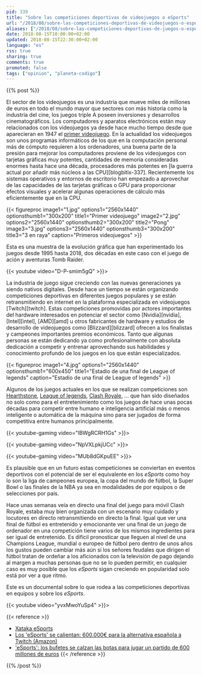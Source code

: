 ```yaml
---
pid: 339
title: "Sobre las competiciones deportivas de videojuegos o eSports"
url: "/2018/08/sobre-las-competiciones-deportivas-de-videojuegos-o-esports/"
aliases: ["/2018/08/sobre-las-competiciones-deportivas-de-juegos-o-esports/"]
date: 2018-08-15T10:00:00+02:00
updated: 2018-08-15T22:30:00+02:00
language: "es"
rss: true
sharing: true
comments: true
promoted: false
tags: ["opinion", "planeta-codigo"]
---
```


{{% post %}}

El sector de los videojuegos es una industria que mueve miles de millones de euros en todo el mundo mayor que sectores con más historia como la industria del cine, los juegos triple A poseen inversiones y desarrollos cinematográficos. Los computadores y aparatos electrónicos están muy relacionados con los videojuegos ya desde hace mucho tiempo desde que aparecieran en 1947 el [primer videojuego](https://es.wikipedia.org/wiki/Primer_videojuego#1947:_Dispositivo_de_Entretenimiento_de_Tubos_de_Rayos_Cat%C3%B3dicos). En la actualidad los videojuegos son unos programas informáticos de los que en la computación personal más de cómputo requieren a los ordenadores, una buena parte de la presión para mejorar los computadores proviene de los videojuegos con tarjetas gráficas muy potentes, cantidades de memoria consideradas enormes hasta hace una década, procesadores más potentes en [la guerra actual por añadir más núcleos a las CPU][blogbitix-337]. Recientemente los sistemas operativos y entornos de escritorio han empezado a aprovechar de las capacidades de las tarjetas gráficas o GPU para proporcionar efectos visuales y acelerar algunas operaciones de cálculo más eficientemente que en la CPU.

{{< figureproc
    image1="1.jpg" options1="2560x1440" optionsthumb1="300x200" title1="Primer videojuego"
    image2="2.jpg" options2="2560x1440" optionsthumb2="300x200" title2="Pong"
    image3="3.jpg" options3="2560x1440" optionsthumb3="300x200" title3="3 en raya"
    caption="Primeros videojuegos" >}}

Esta es una muestra de la evolución gráfica que han experimentado los juegos desde 1995 hasta 2018, dos décadas en este caso con el juego de ación y aventuras Tomb Raider.

{{< youtube video="D-P-smim5gQ" >}}>

La industria de juego sigue creciendo con las nuevas generaciones ya siendo nativos digitales. Desde hace un tiempo se están organizando competiciones deportivas en diferentes juegos populares y se están retransmitiendo en internet en la plataforma especializada en videojuegos [Twitch][twitch]. Estas competiciones promovidas por actores importantes del hardware interesados en potenciar el sector como [Nvidia][nvidia], [Intel][intel], [AMD][amd] u otros fabricantes de hardware y estudios de desarrollo de videojuegos como [Blizzard][blizzard] ofrecen a los finalistas y campeones importantes premios económicos. Tanto que algunas personas se están dedicando ya como profesionalmente con absoluta dedicación a competir y entrenar aprovechando sus habilidades y conocimiento profundo de los juegos en los que están especializados.

{{< figureproc
    image1="4.jpg" options1="2560x1440" optionsthumb1="600x450" title1="Estadio de una final de League of legends"
    caption="Estadio de una final de League of legends" >}}

Algunos de los juegos actuales en los que se realizan competiciones son [Hearthstone](https://playhearthstone.com/es-es/), [League of legends](https://play.euw.leagueoflegends.com/es_ES), [Clash Royale](https://clashroyale.com/es/), ... que han sido diseñados no solo como para el entretenimiento como los juegos de hace unas pocas décadas para competir entre humano e inteligencia artificial más o menos inteligente o automática de la máquina sino para ser jugados de forma competitiva entre humanos principalmente.

{{< youtube-gaming video="lBWgRCRH1Gs" >}}>

{{< youtube-gaming video="NpVXLpkjUCc" >}}>

{{< youtube-gaming video="MUb8dGKpuEE" >}}>

Es plausible que en un futuro estas competiciones se conviertan en eventos deportivos con el potencial de ser el equivalente en los _eSports_ como hoy lo son la liga de campeones europea, la copa del mundo de fútbol, la Super Bowl o las finales de la NBA ya sea en modalidades de por equipos o de selecciones por país.

Hace unas semanas veía en directo una final del juego para móvil Clash Royale, estaba muy bien organizada con un escenario muy cuidado y locutores en directo retransmitiendo en directo la final. Igual que ver una final de fútbol es entretenido y emocionante ver una final de un juego de ordenador en una competición tiene varios de los mismos ingredientes para ser igual de entretenido. Es difícil pronosticar que lleguen al nivel de una Champions League, mundial o europeo de fútbol pero dentro de unos años los gustos pueden cambiar más aún si los señores feudales que dirigen el fútbol tratan de ordeñar a los aficionados con la televisión de pago dejando al margen a muchas personas que no se lo pueden permitir, en cualquier caso es muy posible que los _eSports_ sigan creciendo en popularidad solo está por ver a que ritmo.

Este es un documental sobre lo que rodea a las  competiciones deportivas en equipos y sobre los _eSports_.

{{< youtube video="yvxMwoYuSp4" >}}>

{{< reference >}}
* [Xataka eSports](https://esports.xataka.com/)
* [Los 'eSports' se calientan: 600.000€ para la alternativa española a Twitch (Amazon)](https://www.elconfidencial.com/tecnologia/2017-06-06/gamerswalk-esports-twitch-amazon_1394223/)
* ['eSports': los bufetes se calzan las botas para jugar un partido de 600 millones de euros](http://www.elconfidencial.com/empresas/2017-05-13/deportes-electronicos-esports-regulacion-situacion-espana-jugadores-deporte-ligas_1381822/)
{{< /reference >}}

{{% /post %}}
